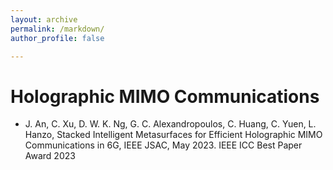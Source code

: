 ```yaml
---
layout: archive
permalink: /markdown/
author_profile: false

---
```


# Holographic MIMO Communications

* J. An, C. Xu, D. W. K. Ng, G. C. Alexandropoulos, C. Huang, C. Yuen, L. Hanzo, Stacked Intelligent Metasurfaces for Efficient Holographic MIMO Communications in 6G, IEEE JSAC, May 2023. IEEE ICC Best Paper Award 2023
